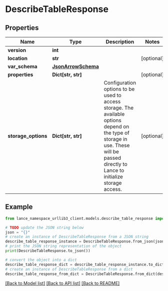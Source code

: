 # DescribeTableResponse


## Properties

Name | Type | Description | Notes
------------ | ------------- | ------------- | -------------
**version** | **int** |  | 
**location** | **str** |  | [optional] 
**var_schema** | [**JsonArrowSchema**](JsonArrowSchema.md) |  | 
**properties** | **Dict[str, str]** |  | [optional] 
**storage_options** | **Dict[str, str]** | Configuration options to be used to access storage. The available options depend on the type of storage in use. These will be passed directly to Lance to initialize storage access.  | [optional] 

## Example

```python
from lance_namespace_urllib3_client.models.describe_table_response import DescribeTableResponse

# TODO update the JSON string below
json = "{}"
# create an instance of DescribeTableResponse from a JSON string
describe_table_response_instance = DescribeTableResponse.from_json(json)
# print the JSON string representation of the object
print(DescribeTableResponse.to_json())

# convert the object into a dict
describe_table_response_dict = describe_table_response_instance.to_dict()
# create an instance of DescribeTableResponse from a dict
describe_table_response_from_dict = DescribeTableResponse.from_dict(describe_table_response_dict)
```
[[Back to Model list]](../README.md#documentation-for-models) [[Back to API list]](../README.md#documentation-for-api-endpoints) [[Back to README]](../README.md)


